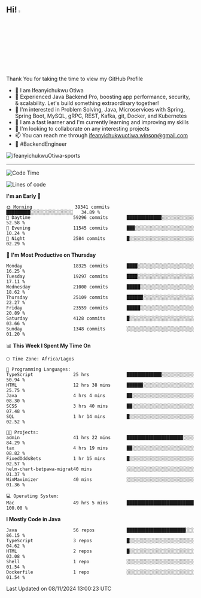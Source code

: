 <!-- BLOG-POST-LIST:START --><!-- BLOG-POST-LIST:END -->

## Hi! <img src="https://media.giphy.com/media/hvRJCLFzcasrR4ia7z/giphy.gif" width="4%"> 

Thank You for taking the time to view my GitHub Profile

- 👋 I am Ifeanyichukwu Otiwa
- 🚀 Experienced Java Backend Pro, boosting app performance, security, & scalability. Let's build something extraordinary together!
- 👀 I'm interested in Problem Solving, Java, Microservices with Spring, Spring Boot, MySQL, gRPC, REST, Kafka, git, Docker, and Kubernetes
- 🌱 I am a fast learner and I'm currently learning and improving my skills
- 💞️ I'm looking to collaborate on any interesting projects
- 📫 You can reach me through ifeanyichukwuotiwa.winson@gmail.com
- 🚀 #BackendEngineer

<p align="left" marginTop="10px"> <img src="https://komarev.com/ghpvc/?username=ifeanyichukwuOtiwa-sports&label=Profile%20views&color=0e75b6&style=for-the-badge" alt="ifeanyichukwuOtiwa-sports" /> </p>

***

<!--START_SECTION:waka-->
![Code Time](http://img.shields.io/badge/Code%20Time-3%2C113%20hrs%206%20mins-blue)

![Lines of code](https://img.shields.io/badge/From%20Hello%20World%20I%27ve%20Written-28.0%20million%20lines%20of%20code-blue)

**I'm an Early 🐤** 

```text
🌞 Morning                39341 commits       █████████░░░░░░░░░░░░░░░░   34.89 % 
🌆 Daytime                59296 commits       █████████████░░░░░░░░░░░░   52.58 % 
🌃 Evening                11545 commits       ███░░░░░░░░░░░░░░░░░░░░░░   10.24 % 
🌙 Night                  2584 commits        █░░░░░░░░░░░░░░░░░░░░░░░░   02.29 % 
```
📅 **I'm Most Productive on Thursday** 

```text
Monday                   18325 commits       ████░░░░░░░░░░░░░░░░░░░░░   16.25 % 
Tuesday                  19297 commits       ████░░░░░░░░░░░░░░░░░░░░░   17.11 % 
Wednesday                21000 commits       █████░░░░░░░░░░░░░░░░░░░░   18.62 % 
Thursday                 25109 commits       ██████░░░░░░░░░░░░░░░░░░░   22.27 % 
Friday                   23559 commits       █████░░░░░░░░░░░░░░░░░░░░   20.89 % 
Saturday                 4128 commits        █░░░░░░░░░░░░░░░░░░░░░░░░   03.66 % 
Sunday                   1348 commits        ░░░░░░░░░░░░░░░░░░░░░░░░░   01.20 % 
```


📊 **This Week I Spent My Time On** 

```text
🕑︎ Time Zone: Africa/Lagos

💬 Programming Languages: 
TypeScript               25 hrs              █████████████░░░░░░░░░░░░   50.94 % 
HTML                     12 hrs 38 mins      ██████░░░░░░░░░░░░░░░░░░░   25.75 % 
Java                     4 hrs 4 mins        ██░░░░░░░░░░░░░░░░░░░░░░░   08.30 % 
SCSS                     3 hrs 40 mins       ██░░░░░░░░░░░░░░░░░░░░░░░   07.48 % 
SQL                      1 hr 14 mins        █░░░░░░░░░░░░░░░░░░░░░░░░   02.52 % 

🐱‍💻 Projects: 
admin                    41 hrs 22 mins      █████████████████████░░░░   84.29 % 
tax                      4 hrs 19 mins       ██░░░░░░░░░░░░░░░░░░░░░░░   08.82 % 
FixedOddsBets            1 hr 15 mins        █░░░░░░░░░░░░░░░░░░░░░░░░   02.57 % 
helm-chart-betpawa-migrat40 mins             ░░░░░░░░░░░░░░░░░░░░░░░░░   01.37 % 
WinMaximizer             40 mins             ░░░░░░░░░░░░░░░░░░░░░░░░░   01.36 % 

💻 Operating System: 
Mac                      49 hrs 5 mins       █████████████████████████   100.00 % 
```

**I Mostly Code in Java** 

```text
Java                     56 repos            ██████████████████████░░░   86.15 % 
TypeScript               3 repos             █░░░░░░░░░░░░░░░░░░░░░░░░   04.62 % 
HTML                     2 repos             █░░░░░░░░░░░░░░░░░░░░░░░░   03.08 % 
Shell                    1 repo              ░░░░░░░░░░░░░░░░░░░░░░░░░   01.54 % 
Dockerfile               1 repo              ░░░░░░░░░░░░░░░░░░░░░░░░░   01.54 % 
```




 Last Updated on 08/11/2024 13:00:23 UTC
<!--END_SECTION:waka-->

<!--
<p align="center">
![trophy](https://github-profile-trophy.vercel.app/?username=ifeanyichukwuOtiwa-sports&theme=onedark) (https://github.com/ryo-ma/github-profile-trophy)
</p>
-->

<!---
ifeanyi-otiwa/ifeanyi-otiwa is a ✨ special ✨ repository because its `README.md` (this file) appears on your GitHub profile.
You can click the Preview link to take a look at your changes.
--->
